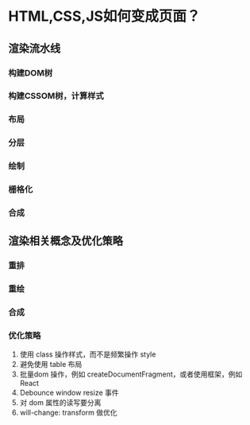 # HTML,CSS,JS如何变成页面？

## 渲染流水线

### 构建DOM树

### 构建CSSOM树，计算样式

### 布局

### 分层

### 绘制

### 栅格化

### 合成

## 渲染相关概念及优化策略

### 重排

### 重绘

### 合成

### 优化策略

1. 使用 class 操作样式，而不是频繁操作 style 
2. 避免使用 table 布局 
3. 批量dom 操作，例如 createDocumentFragment，或者使用框架，例如 React 
4. Debounce window resize 事件 
5. 对 dom 属性的读写要分离  
6. will-change: transform 做优化